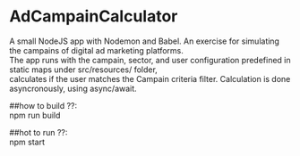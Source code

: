 # AdCampainCalculator
A small NodeJS app with Nodemon and Babel. An exercise for simulating the campains of digital ad marketing platforms.  
The app runs with the campain, sector, and user configuration predefined in static maps under src/resources/ folder,  
calculates if the user matches the Campain criteria filter. Calculation is done asyncronously, using async/await.  
  
##how to build ??:  
npm run build  
  
##hot to run ??:  
npm start


